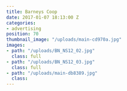 ```yaml
---
title: Barneys Coop
date: 2017-01-07 18:13:00 Z
categories:
- advertising
position: 70
thumbnail_image: "/uploads/main-cd970a.jpg"
images:
- path: "/uploads/BN_NS12_02.jpg"
  class: full
- path: "/uploads/BN_NS12_03.jpg"
  class: full
- path: "/uploads/main-db8389.jpg"
  class: 
---
```


